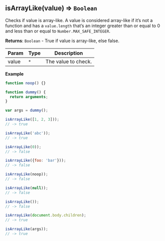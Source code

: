 <a name="isArrayLike"></a>

## isArrayLike(value) ⇒ <code>Boolean</code>
Checks if value is array-like.
A value is considered array-like if it’s not a function and has a `value.length` that’s an
integer greater than or equal to 0 and less than or equal to `Number.MAX_SAFE_INTEGER`.

**Returns**: <code>Boolean</code> - True if value is array-like, else false.  

| Param | Type | Description |
| --- | --- | --- |
| value | <code>\*</code> | The value to check. |

**Example**  
```js
function noop() {}

function dummy() {
  return arguments;
}

var args = dummy();

isArrayLike([1, 2, 3]));
// -> true

isArrayLike('abc'));
// -> true

isArrayLike(0));
// -> false

isArrayLike({foo: 'bar'}));
// -> false

isArrayLike(noop));
// -> false

isArrayLike(null));
// -> false

isArrayLike());
// -> false

isArrayLike(document.body.children);
// -> true

isArrayLike(args));
// -> true
```
